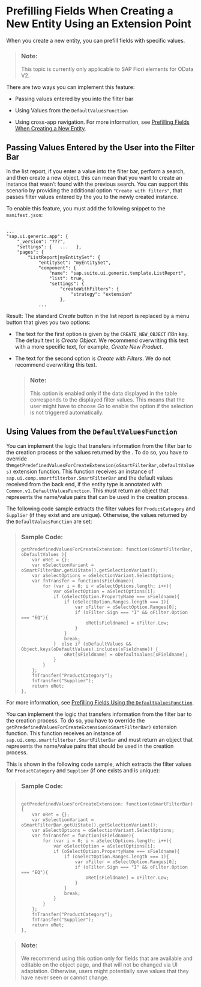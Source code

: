 <!-- loio189e2d8a59f04a2693a4fde7f4a91a65 -->

# Prefilling Fields When Creating a New Entity Using an Extension Point

When you create a new entity, you can prefill fields with specific values.

> ### Note:  
> This topic is currently only applicable to SAP Fiori elements for OData V2.

There are two ways you can implement this feature:

-   Passing values entered by you into the filter bar

-   Using Values from the `DefaultValuesFunction`

-   Using cross-app navigation. For more information, see [Prefilling Fields When Creating a New Entity](prefilling-fields-when-creating-a-new-entity-11ff444.md).




<a name="loio189e2d8a59f04a2693a4fde7f4a91a65__section_ttg_h3m_5cb"/>

## Passing Values Entered by the User into the Filter Bar

In the list report, if you enter a value into the filter bar, perform a search, and then create a new object, this can mean that you want to create an instance that wasn’t found with the previous search. You can support this scenario by providing the additional option `"Create with filters"`, that passes filter values entered by the you to the newly created instance.

To enable this feature, you must add the following snippet to the `manifest.json`:

```

... 
"sap.ui.generic.app": {  
    "_version": "???",   
    "settings": {   ...   },   
    "pages": {    
        "ListReport|myEntitySet": {     
            "entitySet": "myEntitySet",     
            "component": {      
                "name": "sap.suite.ui.generic.template.ListReport",
                "list": true,      
                "settings": {       
                    "createWithFilters": {        
                        "strategy": "extension"       
                    },
            ...

```

Result: The standard *Create* button in the list report is replaced by a menu button that gives you two options:

-   The text for the first option is given by the `CREATE_NEW_OBJECT` i18n key. The default text is *Create Object*. We recommend overwriting this text with a more specific text, for example, *Create New Product*.

-   The text for the second option is *Create with Filters*. We do not recommend overwriting this text.

    > ### Note:  
    > This option is enabled only if the data displayed in the table corresponds to the displayed filter values. This means that the user might have to choose *Go* to enable the option if the selection is not triggered automatically.




<a name="loio189e2d8a59f04a2693a4fde7f4a91a65__section_ddx_d3k_jrb"/>

## Using Values from the `DefaultValuesFunction`

You can implement the logic that transfers information from the filter bar to the creation process or the values returned by the . To do so, you have to override the`getPredefinedValuesForCreateExtension(oSmartFilterBar,oDefaultValues)` extension function. This function receives an instance of `sap.ui.comp.smartfilterbar.SmartFilterBar` and the default values received from the back end, if the entity type is annotated with `Common.v1.DefaultValuesFunction`. This must return an object that represents the name/value pairs that can be used in the creation process.

The following code sample extracts the filter values for `ProductCategory` and `Supplier` \(if they exist and are unique\). Otherwise, the values returned by the `DefaultValuesFunction` are set:

> ### Sample Code:  
> ```
> getPredefinedValuesForCreateExtension: function(oSmartFilterBar, oDefaultValues ){   
>     var oRet = {};   
>     var oSelectionVariant = oSmartFilterBar.getUiState().getSelectionVariant();   
>     var aSelectOptions = oSelectionVariant.SelectOptions;   
>     var fnTransfer = function(sFieldname){    
>         for (var i = 0; i < aSelectOptions.length; i++){     
>             var oSelectOption = aSelectOptions[i];     
>             if (oSelectOption.PropertyName === sFieldname){      
>                 if (oSelectOption.Ranges.length === 1){       
>                     var oFilter = oSelectOption.Ranges[0];       
>                     if (oFilter.Sign === "I" && oFilter.Option === "EQ"){        
>                         oRet[sFieldname] = oFilter.Low;       
>                     }      
>                 }      
>                 break;     
>             }  else if (oDefaultValues && Object.keys(oDefaultValues).includes(sFieldname)) {
>                 oRet[sFieldname] = oDefaultValues[sFieldname];
>             }
>         }   
>     };     
>     fnTransfer("ProductCategory");   
>     fnTransfer("Supplier");   
>     return oRet;  
> },
> 
> ```

For more information, see [Prefilling Fields Using the `DefaultValuesFunction`](prefilling-fields-using-the-defaultvaluesfunction-5ada91c.md).

You can implement the logic that transfers information from the filter bar to the creation process. To do so, you have to override the `getPredefinedValuesForCreateExtension(oSmartFilterBar)` extension function. This function receives an instance of `sap.ui.comp.smartfilterbar.SmartFilterBar` and must return an object that represents the name/value pairs that should be used in the creation process.

This is shown in the following code sample, which extracts the filter values for `ProductCategory` and `Supplier` \(if one exists and is unique\):

> ### Sample Code:  
> ```
> 
> getPredefinedValuesForCreateExtension: function(oSmartFilterBar){   
>     var oRet = {};   
>     var oSelectionVariant = oSmartFilterBar.getUiState().getSelectionVariant();   
>     var aSelectOptions = oSelectionVariant.SelectOptions;   
>     var fnTransfer = function(sFieldname){    
>         for (var i = 0; i < aSelectOptions.length; i++){     
>             var oSelectOption = aSelectOptions[i];     
>             if (oSelectOption.PropertyName === sFieldname){      
>                 if (oSelectOption.Ranges.length === 1){       
>                     var oFilter = oSelectOption.Ranges[0];       
>                     if (oFilter.Sign === "I" && oFilter.Option === "EQ"){        
>                         oRet[sFieldname] = oFilter.Low;       
>                     }      
>                 }      
>                 break;     
>             }    
>         }   
>     };     
>     fnTransfer("ProductCategory");   
>     fnTransfer("Supplier");   
>     return oRet;  
> },
> 
> ```

> ### Note:  
> We recommend using this option only for fields that are available and editable on the object page, and that will not be changed via UI adaptation. Otherwise, users might potentially save values that they have never seen or cannot change.

